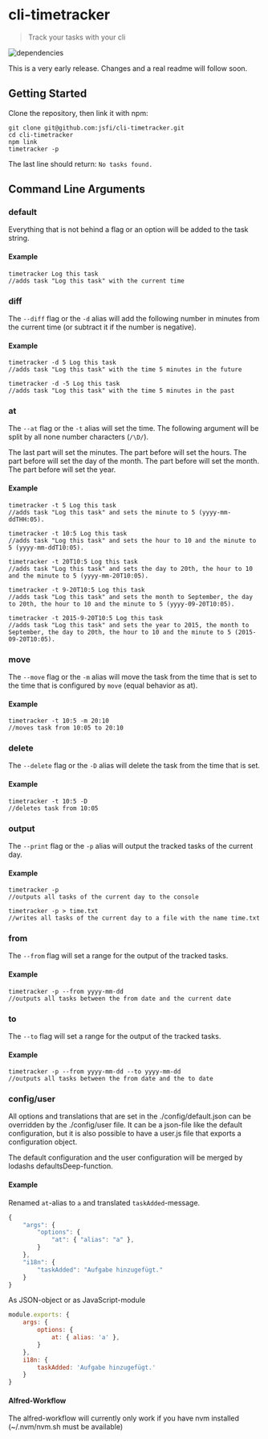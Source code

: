# cli-timetracker

> Track your tasks with your cli

![dependencies](https://david-dm.org/jsfi/cli-timetracker.svg)

This is a very early release. Changes and a real readme will follow soon.

## Getting Started

Clone the repository, then link it with npm:

```
git clone git@github.com:jsfi/cli-timetracker.git
cd cli-timetracker
npm link
timetracker -p
```

The last line should return: `No tasks found.`

## Command Line Arguments

### default

Everything that is not behind a flag or an option will be added to the task string.

#### Example

```shell
timetracker Log this task
//adds task "Log this task" with the current time
```

### diff

The `--diff` flag or the `-d` alias will add the following number in minutes from the current time (or subtract it if the number is negative).

#### Example

```shell
timetracker -d 5 Log this task
//adds task "Log this task" with the time 5 minutes in the future

timetracker -d -5 Log this task
//adds task "Log this task" with the time 5 minutes in the past
```

### at

The `--at` flag or the `-t` alias will set the time. The following argument will be split by all none number characters (`/\D/`).

The last part will set the minutes.
The part before will set the hours.
The part before will set the day of the month.
The part before will set the month.
The part before will set the year.

#### Example

```shell
timetracker -t 5 Log this task
//adds task "Log this task" and sets the minute to 5 (yyyy-mm-ddTHH:05).

timetracker -t 10:5 Log this task
//adds task "Log this task" and sets the hour to 10 and the minute to 5 (yyyy-mm-ddT10:05).

timetracker -t 20T10:5 Log this task
//adds task "Log this task" and sets the day to 20th, the hour to 10 and the minute to 5 (yyyy-mm-20T10:05).

timetracker -t 9-20T10:5 Log this task
//adds task "Log this task" and sets the month to September, the day to 20th, the hour to 10 and the minute to 5 (yyyy-09-20T10:05).

timetracker -t 2015-9-20T10:5 Log this task
//adds task "Log this task" and sets the year to 2015, the month to September, the day to 20th, the hour to 10 and the minute to 5 (2015-09-20T10:05).
```

### move

The `--move` flag or the `-m` alias will move the task from the time that is set to the time that is configured by `move` (equal behavior as at).

#### Example

```shell
timetracker -t 10:5 -m 20:10
//moves task from 10:05 to 20:10
```

### delete

The `--delete` flag or the `-D` alias will delete the task from the time that is set.

#### Example

```shell
timetracker -t 10:5 -D
//deletes task from 10:05
```

### output

The `--print` flag or the `-p` alias will output the tracked tasks of the current day.

#### Example

```shell
timetracker -p
//outputs all tasks of the current day to the console

timetracker -p > time.txt
//writes all tasks of the current day to a file with the name time.txt
```

### from

The `--from` flag will set a range for the output of the tracked tasks.

#### Example

```shell
timetracker -p --from yyyy-mm-dd
//outputs all tasks between the from date and the current date
```

### to

The `--to` flag will set a range for the output of the tracked tasks.

#### Example

```shell
timetracker -p --from yyyy-mm-dd --to yyyy-mm-dd
//outputs all tasks between the from date and the to date
```

### config/user

All options and translations that are set in the ./config/default.json can be overridden by the ./config/user file. It can be a json-file like the default configuration, but it is also possible to have a user.js file that exports a configuration object.

The default configuration and the user configuration will be merged by lodashs defaultsDeep-function.

#### Example

Renamed `at`-alias to `a` and translated `taskAdded`-message.

```js
{
    "args": {
        "options": {
            "at": { "alias": "a" },
        }
    },
    "i18n": {
        "taskAdded": "Aufgabe hinzugefügt."
    }
}
```

As JSON-object or as JavaScript-module

```js
module.exports: {
    args: {
        options: {
            at: { alias: 'a' },
        }
    },
    i18n: {
        taskAdded: 'Aufgabe hinzugefügt.'
    }
}
```

#### Alfred-Workflow

The alfred-workflow will currently only work if you have nvm installed (~/.nvm/nvm.sh must be available)

